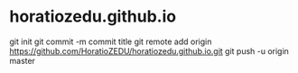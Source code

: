 # horatiozedu.github.io
git init
git commit -m commit title
git remote add origin https://github.com/HoratioZEDU/horatiozedu.github.io.git
git push -u origin master
